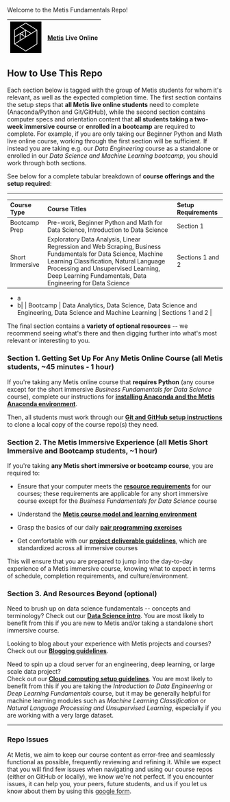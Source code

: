 Welcome to the Metis Fundamentals Repo!


| ![Metis logo](/images/metis.png)      |  [Metis](http://www.thisismetis.com/) Live Online    |
|------|-------|  

## How to Use This Repo

Each section below is tagged with the group of Metis students for whom it's relevant, as well as the expected completion time. The first section contains the setup steps that **all Metis live online students** need to complete (Anaconda/Python and Git/GitHub), while the second section contains computer specs and orientation content that **all students taking a two-week immersive course** or **enrolled in a bootcamp** are required to complete. For example, if you are only taking our Beginner Python and Math live online course, working through the first section will be sufficient. If instead you are taking e.g. our *Data Engineering* course as a standalone or enrolled in our *Data Science and Machine Learning bootcamp*, you should work through both sections.

See below for a complete tabular breakdown of **course offerings and the setup required**:

---
| **Course Type** | **Course Titles**   |  **Setup Requirements**  |
|:------|:-------|:-------|
| Bootcamp Prep |  Pre-work, Beginner Python and Math for Data Science, Introduction to Data Science | Section 1 |
| Short Immersive | Exploratory Data Analysis, Linear Regression and Web Scraping, Business Fundamentals for Data Science, Machine Learning Classification, Natural Language Processing and Unsupervised Learning, Deep Learning Fundamentals, Data Engineering for Data Science| Sections 1 and 2 
- a
- b|
| Bootcamp |  Data Analytics, Data Science, Data Science and Engineering, Data Science and Machine Learning | Sections 1 and 2 |

The final section contains a **variety of optional resources** -- we recommend seeing what's there and then digging further into what's most relevant or interesting to you.   

### Section 1. Getting Set Up For Any Metis Online Course (all Metis students, ~45 minutes - 1 hour)

If you're taking any Metis online course that **requires Python** (any course except for the short immersive *Business Fundamentals for Data Science* course),
complete our instructions for [**installing Anaconda and the Metis Anaconda environment**](./anaconda_and_metis_env).

Then, all students must work through our [**Git and GitHub setup instructions**](./git_and_github) to clone
a local copy of the course repo(s) they need.

### Section 2. The Metis Immersive Experience (all Metis Short Immersive and Bootcamp students, ~1 hour) 

If you're taking **any Metis short immersive or bootcamp course**, you are required to:

  - Ensure that your computer meets the [**resource requirements**](./computer_requirements/readme.md) for our courses; these requirements are applicable for any short immersive course except for the  *Business Fundamentals for Data Science* course

  - Understand the [**Metis course model and learning environment**](./metis_intro)

  - Grasp the basics of our daily [**pair programming exercises**](./pair_programming_guidelines)

  - Get comfortable with our [**project deliverable guidelines**](./project_deliverable_templates),
  which are standardized across all immersive courses
  
This will ensure that you are prepared to jump into the day-to-day experience of a Metis immersive course, knowing what to expect in terms of schedule, completion requirements, and culture/environment.

### Section 3. And Resources Beyond (optional)

Need to brush up on data science fundamentals -- concepts and terminology? 
Check out our [**Data Science intro**](./data_science_intro).
You are most likely to benefit from this if you are new to Metis and/or taking a standalone short immersive course. 

Looking to blog about your experience with Metis projects and courses?
Check out our [**Blogging guidelines**](./blog_guidelines).

Need to spin up a cloud server for an engineering, deep learning, 
or large scale data project?  
Check out our [**Cloud computing setup guidelines**](./cloud_computing).
You are most likely to benefit from this if you are taking the *Introduction to Data Engineering* or *Deep Learning Fundamentals* course, but it may be generally helpful for machine learning modules such as *Machine Learning Classification* or *Natural Language Processing and Unsupervised Learning*, especially if you are working with a very large dataset. 

---

### Repo Issues

At Metis, we aim to keep our course content as error-free and seamlessly functional as possible, frequently reviewing and refining it. While we expect that you will find few issues when navigating and using our course repos (either on GitHub or locally), we know we're not perfect. If you encounter issues, it can help you, your peers, future students, and us if you let us know about them by using this [google form](https://docs.google.com/forms/d/e/1FAIpQLSde-RqyXVR-UXvMbhZSp068__rw--36hrLGPsqtp-XJUDWh5g/viewform?usp=sf_link).
